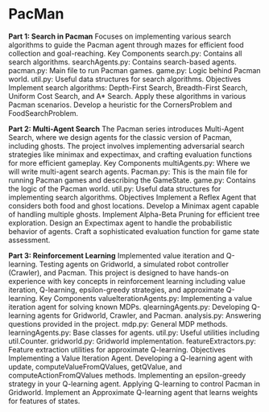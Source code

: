 # PacMan
**Part 1: Search in Pacman**
Focuses on implementing various search algorithms to guide the Pacman agent through mazes for efficient food collection and goal-reaching. 
Key Components
search.py: Contains all search algorithms.
searchAgents.py: Contains search-based agents.
pacman.py: Main file to run Pacman games.
game.py: Logic behind Pacman world.
util.py: Useful data structures for search algorithms.
Objectives
Implement search algorithms: Depth-First Search, Breadth-First Search, Uniform Cost Search, and A* Search.
Apply these algorithms in various Pacman scenarios.
Develop a heuristic for the CornersProblem and FoodSearchProblem.

**Part 2: Multi-Agent Search**
The Pacman series introduces Multi-Agent Search, where we design agents for the classic version of Pacman, including ghosts. The project involves implementing adversarial search strategies like minimax and expectimax, and crafting evaluation functions for more efficient gameplay.
Key Components
multiAgents.py: Where we will write multi-agent search agents.
Pacman.py: This is the main file for running Pacman games and describing the GameState.
game.py: Contains the logic of the Pacman world.
util.py: Useful data structures for implementing search algorithms.
Objectives
Implement a Reflex Agent that considers both food and ghost locations.
Develop a Minimax agent capable of handling multiple ghosts.
Implement Alpha-Beta Pruning for efficient tree exploration.
Design an Expectimax agent to handle the probabilistic behavior of agents.
Craft a sophisticated evaluation function for game state assessment.

**Part 3: Reinforcement Learning**
Implemented value iteration and Q-learning. Testing agents on Gridworld, a simulated robot controller (Crawler), and Pacman. This project is designed to have hands-on experience with key concepts in reinforcement learning including value iteration, Q-learning, epsilon-greedy strategies, and approximate Q-learning.
Key Components
valueIterationAgents.py: Implementing a value iteration agent for solving known MDPs.
qlearningAgents.py: Developing Q-learning agents for Gridworld, Crawler, and Pacman.
analysis.py: Answering questions provided in the project.
mdp.py: General MDP methods.
learningAgents.py: Base classes for agents.
util.py: Useful utilities including util.Counter.
gridworld.py: Gridworld implementation.
featureExtractors.py: Feature extraction utilities for approximate Q-learning.
Objectives
Implementing a Value Iteration Agent.
Developing a Q-learning agent with update, computeValueFromQValues, getQValue, and computeActionFromQValues methods.
Implementing an epsilon-greedy strategy in your Q-learning agent.
Applying Q-learning to control Pacman in Gridworld.
Implement an Approximate Q-learning agent that learns weights for features of states.







